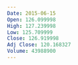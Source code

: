```yaml
---
Date: 2015-06-15
Open: 126.099998
High: 127.239998
Low: 125.709999
Close: 126.919998
Adj Close: 120.168327
Volume: 43988900
---
```

